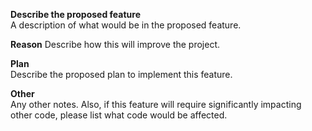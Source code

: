 **Describe the proposed feature**  
A description of what would be in the proposed feature.

**Reason**
Describe how this will improve the project.  
  
**Plan**  
Describe the proposed plan to implement this feature.  

**Other**  
Any other notes. Also, if this feature will require significantly impacting other code, please list what code would be affected.
